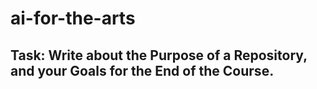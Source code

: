 # ai-for-the-arts

## Task: Write about the Purpose of a Repository, and your Goals for the End of the Course.
